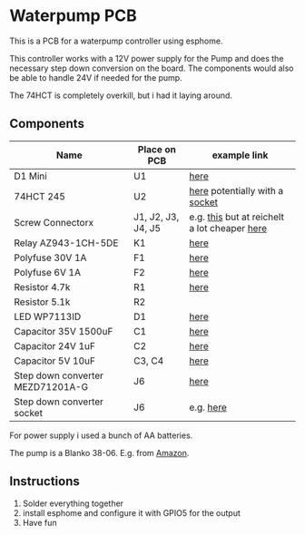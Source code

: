 # Waterpump PCB

This is a PCB for a waterpump controller using esphome.

This controller works with a 12V power supply for the Pump and does the necessary step down conversion on the board.
The components would also be able to handle 24V if needed for the pump.

The 74HCT is completely overkill, but i had it laying around.

## Components

| Name | Place on PCB | example link |
|------|--------------|--------------|
| D1 Mini | U1 | [here](https://www.reichelt.de/d1-mini-kompatibles-esp8266-board-v2-0-d1-mini-p253978.html) |
| 74HCT 245 | U2 | [here](https://www.digikey.de/de/products/detail/texas-instruments/SN74HCT245N/277258) potentially with a [socket](https://www.digikey.de/de/products/detail/on-shore-technology-inc/ED20DT/4147598) |
| Screw Connectorx | J1, J2, J3, J4, J5 | e.g. [this](https://www.digikey.de/de/products/detail/molex/0397730002/9740839) but at reichelt a lot cheaper [here](https://www.reichelt.de/de/de/shop/produkt/anschlussklemme_2-pol_2_mm_rm_5_08-36605) |
| Relay AZ943-1CH-5DE | K1 | [here](https://www.digikey.de/de/products/detail/american-zettler/AZ943-1CH-5DE/14307553) |
| Polyfuse 30V 1A | F1 | [here](https://www.digikey.de/de/products/detail/bourns-inc/MF-R110/259970) |
| Polyfuse 6V 1A | F2 | [here](https://www.digikey.de/de/products/detail/littelfuse-inc/RUSBF120-2/5029818) |
| Resistor 4.7k | R1 | [here](https://www.digikey.de/de/products/detail/stackpole-electronics-inc/CF18JT4K70/1741708) |
| Resistor 5.1k | R2 | |
| LED WP7113ID | D1 | [here](https://www.digikey.de/de/products/detail/kingbright/WP7113ID/1747663) |
| Capacitor 35V 1500uF | C1 | [here](https://www.digikey.de/de/products/detail/rubycon/35ZLH1500MEFC16X20/3564410) |
| Capacitor 24V 1uF | C2 | [here](https://www.digikey.de/de/products/detail/w%C3%BCrth-elektronik/860020672005/5727088) |
| Capacitor 5V 10uF | C3, C4 | [here](https://www.digikey.de/de/products/detail/w%C3%BCrth-elektronik/860010472002/5726873) |
| Step down converter MEZD71201A-G | J6 | [here](https://www.digikey.de/de/products/detail/monolithic-power-systems-inc/MEZD71201A-G/6823821) |
| Step down converter socket | J6 | e.g. [here](https://www.digikey.de/de/products/detail/sullins-connector-solutions/PPTC031LFBN-RC/810143) |

For power supply i used a bunch of AA batteries.

The pump is a Blanko 38-06. E.g. from [Amazon](https://www.amazon.de/Noname-Universelle-Wasserpumpe-Pumpe-min/dp/B002WZM3II/ref=cm_cr_srp_d_product_top?ie=UTF8).

## Instructions

1. Solder everything together
2. install esphome and configure it with GPIO5 for the output
3. Have fun

